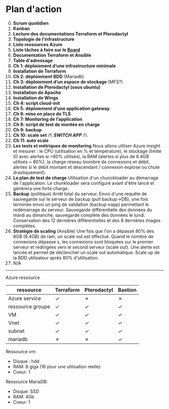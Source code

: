 # Plan d'action

0. **Scrum quotidien**
1. **Kanban**
2. **Lecture des documentations Terraform et Pterodactyl**
3. **Topologie de l'infrastructure**
4. **Liste ressources Azure**
5. **Liste tâches à faire sur le [Board](https://github.com/users/Simplon-Luna/projects/1/views/1)**
6. **Documentation Terraform et Ansible**
7. **Table d'adressage**
8. **Ch 1: déploiement d’une infrastructure minimale**
9. **Installation de Terraform**
10. **Ch 2: déploiement  BDD** (Mariadb)
11. **Ch 3: déploiement d’un espace de stockage** (MFS?)
12. **Installation de Pterodactyl (sous ubuntu)**
13. **Installation de Apache**
14. **Installation de Wings**
15. **Ch 4: script cloud-init**
16. **Ch 5: déploiement d’une application gateway**
17. **Ch 6: mise en place de TLS**
18. **Ch 7: Monitoring de l’application**
19. **Ch 8: script de test de montée en charge**
20. **Ch 9: backup**
21. **Ch 10: scale set** /!\ ***SWITCH APP*** /!\
22. **Ch 11: auto scale**
23. **Les tests et métriques de monitoring**
Nous allons utiliser Azure insight et mesurer : le CPU (utilisation en % et température), le stockage (limite IO avec alertes si >80% utilisés), la RAM (alertes si plus de 6.4GB utilisés = 80%), la charge réseau (nombre de connexions et débit, alertes si le débit montant et descendant / connexion explose ou chute drastiquement).
24. **Le plan de test de charge**
Utilisation d'un chunckloader au démarrage de l'application. Le chunkloader sera configuré avant d'être lancé et génèrera une forte charge.
25. **Backup** (politique)
Arrêt total du serveur. Envoi d'une requête de sauvegarde sur le serveur de backup (pull backup->DB), une fois terminée envoi un ping de validation (backup->app) permettant le redémarrage du serveur.
Sauvegarde différentielle des données du mardi au dimanche, sauvegarde complète des données le lundi.
Conservation des 12 dernières différentielles et des 8 dernières images complètes.
26. **Stratégie de scaling** (Ansible)
Une fois que l'on a dépassé 80% des 8GB (6.4GB) de ram, un scale out est effectué.
Quand le nombre de connexions dépasse x, les connexions sont bloquées sur le premier serveur et redirigées vers le second serveur (scale out). Une alerte est lancée et permet de déclencher un scale out automatique.
Scale up de la BDD utilisateur après 80% d'utilisation.
27. N/A

-------------------------------------------

Azure ressource

| ressource | Terraform | Pterodactyl | Bastion  |
| -------- | -------- | -------- | -------- |
| Azure service    | ✓     | ✗    | ✗    |
| ressource groupe    | ✓     | ✓     |✓     |
| VM    | ✓     | ✓     |✓    |
| Vnet    | ✓    | ✓     | ✓     |
| subnet     | ✓     | ✓     |✓     |
| mariadb     | ✗     | ✗    |✓     |

Ressource vm:

- Disque : hdd
- RAM: 8 giga (16 pour une utilisation réelle)
- Coeur: 1

Ressource MariaDB:

- Disque: SSD
- RAM: 4Gb
- Coeur: 1
